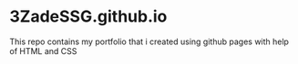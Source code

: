 # 3ZadeSSG.github.io
This repo contains my portfolio that i created using github pages with help of HTML and CSS

